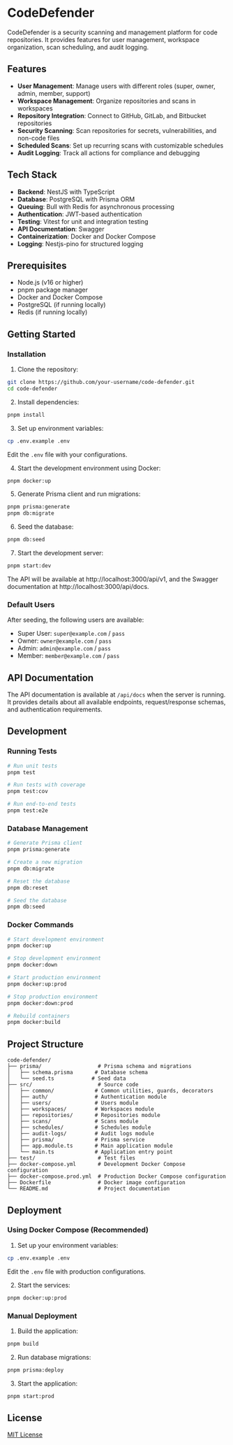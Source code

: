 # CodeDefender

CodeDefender is a security scanning and management platform for code repositories. It provides features for user management, workspace organization, scan scheduling, and audit logging.

## Features

- **User Management**: Manage users with different roles (super, owner, admin, member, support)
- **Workspace Management**: Organize repositories and scans in workspaces
- **Repository Integration**: Connect to GitHub, GitLab, and Bitbucket repositories
- **Security Scanning**: Scan repositories for secrets, vulnerabilities, and non-code files
- **Scheduled Scans**: Set up recurring scans with customizable schedules
- **Audit Logging**: Track all actions for compliance and debugging

## Tech Stack

- **Backend**: NestJS with TypeScript
- **Database**: PostgreSQL with Prisma ORM
- **Queuing**: Bull with Redis for asynchronous processing
- **Authentication**: JWT-based authentication
- **Testing**: Vitest for unit and integration testing
- **API Documentation**: Swagger
- **Containerization**: Docker and Docker Compose
- **Logging**: Nestjs-pino for structured logging

## Prerequisites

- Node.js (v16 or higher)
- pnpm package manager
- Docker and Docker Compose
- PostgreSQL (if running locally)
- Redis (if running locally)

## Getting Started

### Installation

1. Clone the repository:

```bash
git clone https://github.com/your-username/code-defender.git
cd code-defender
```

2. Install dependencies:

```bash
pnpm install
```

3. Set up environment variables:

```bash
cp .env.example .env
```

Edit the `.env` file with your configurations.

4. Start the development environment using Docker:

```bash
pnpm docker:up
```

5. Generate Prisma client and run migrations:

```bash
pnpm prisma:generate
pnpm db:migrate
```

6. Seed the database:

```bash
pnpm db:seed
```

7. Start the development server:

```bash
pnpm start:dev
```

The API will be available at http://localhost:3000/api/v1, and the Swagger documentation at http://localhost:3000/api/docs.

### Default Users

After seeding, the following users are available:

- Super User: `super@example.com` / `pass`
- Owner: `owner@example.com` / `pass`
- Admin: `admin@example.com` / `pass`
- Member: `member@example.com` / `pass`

## API Documentation

The API documentation is available at `/api/docs` when the server is running. It provides details about all available endpoints, request/response schemas, and authentication requirements.

## Development

### Running Tests

```bash
# Run unit tests
pnpm test

# Run tests with coverage
pnpm test:cov

# Run end-to-end tests
pnpm test:e2e
```

### Database Management

```bash
# Generate Prisma client
pnpm prisma:generate

# Create a new migration
pnpm db:migrate

# Reset the database
pnpm db:reset

# Seed the database
pnpm db:seed
```

### Docker Commands

```bash
# Start development environment
pnpm docker:up

# Stop development environment
pnpm docker:down

# Start production environment
pnpm docker:up:prod

# Stop production environment
pnpm docker:down:prod

# Rebuild containers
pnpm docker:build
```

## Project Structure

```
code-defender/
├── prisma/                  # Prisma schema and migrations
│   ├── schema.prisma       # Database schema
│   └── seed.ts            # Seed data
├── src/                     # Source code
│   ├── common/             # Common utilities, guards, decorators
│   ├── auth/               # Authentication module
│   ├── users/              # Users module
│   ├── workspaces/         # Workspaces module
│   ├── repositories/       # Repositories module
│   ├── scans/              # Scans module
│   ├── schedules/          # Schedules module
│   ├── audit-logs/         # Audit logs module
│   ├── prisma/             # Prisma service
│   ├── app.module.ts       # Main application module
│   └── main.ts             # Application entry point
├── test/                    # Test files
├── docker-compose.yml       # Development Docker Compose configuration
├── docker-compose.prod.yml  # Production Docker Compose configuration
├── Dockerfile               # Docker image configuration
└── README.md                # Project documentation
```

## Deployment

### Using Docker Compose (Recommended)

1. Set up your environment variables:

```bash
cp .env.example .env
```

Edit the `.env` file with production configurations.

2. Start the services:

```bash
pnpm docker:up:prod
```

### Manual Deployment

1. Build the application:

```bash
pnpm build
```

2. Run database migrations:

```bash
pnpm prisma:deploy
```

3. Start the application:

```bash
pnpm start:prod
```

## License

[MIT License](LICENSE)
